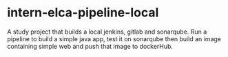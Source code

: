 # intern-elca-pipeline-local
A study project that builds a local jenkins, gitlab and sonarqube.
Run a pipeline to build a simple java app, test it on sonarqube then build an image containing simple web and push that image to dockerHub.
